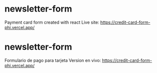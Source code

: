 
# newsletter-form
Payment card form created with react
Live site: 
https://credit-card-form-phi.vercel.app/

# newsletter-form
Formulario de pago para tarjeta
Version en vivo:
https://credit-card-form-phi.vercel.app/

